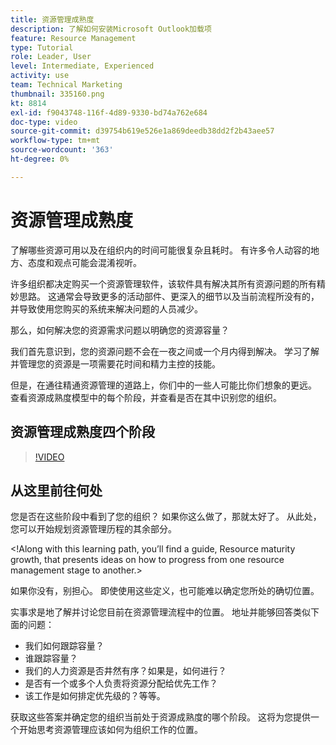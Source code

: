 ```yaml
---
title: 资源管理成熟度
description: 了解如何安装Microsoft Outlook加载项
feature: Resource Management
type: Tutorial
role: Leader, User
level: Intermediate, Experienced
activity: use
team: Technical Marketing
thumbnail: 335160.png
kt: 8814
exl-id: f9043748-116f-4d89-9330-bd74a762e684
doc-type: video
source-git-commit: d39754b619e526e1a869deedb38dd2f2b43aee57
workflow-type: tm+mt
source-wordcount: '363'
ht-degree: 0%

---
```


# 资源管理成熟度

了解哪些资源可用以及在组织内的时间可能很复杂且耗时。 有许多令人动容的地方、态度和观点可能会混淆视听。

许多组织都决定购买一个资源管理软件，该软件具有解决其所有资源问题的所有精妙思路。 这通常会导致更多的活动部件、更深入的细节以及当前流程所没有的，并导致使用您购买的系统来解决问题的人员减少。

那么，如何解决您的资源需求问题以明确您的资源容量？

我们首先意识到，您的资源问题不会在一夜之间或一个月内得到解决。 学习了解并管理您的资源是一项需要花时间和精力主控的技能。

但是，在通往精通资源管理的道路上，你们中的一些人可能比你们想象的更远。 查看资源成熟度模型中的每个阶段，并查看是否在其中识别您的组织。

## 资源管理成熟度四个阶段

>[!VIDEO](https://video.tv.adobe.com/v/335160/?quality=12)


## 从这里前往何处

您是否在这些阶段中看到了您的组织？ 如果你这么做了，那就太好了。 从此处，您可以开始规划资源管理历程的其余部分。

&lt;!Along with this learning path, you’ll find a guide, Resource maturity growth, that presents ideas on how to progress from one resource management stage to another.&gt;

如果你没有，别担心。 即使使用这些定义，也可能难以确定您所处的确切位置。

实事求是地了解并讨论您目前在资源管理流程中的位置。 地址并能够回答类似下面的问题：

* 我们如何跟踪容量？
* 谁跟踪容量？
* 我们的人力资源是否井然有序？如果是，如何进行？
* 是否有一个或多个人负责将资源分配给优先工作？
* 该工作是如何排定优先级的？等等。

获取这些答案并确定您的组织当前处于资源成熟度的哪个阶段。 这将为您提供一个开始思考资源管理应该如何为组织工作的位置。
